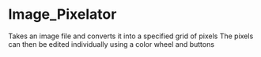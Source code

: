 # Image_Pixelator
Takes an image file and converts it into a specified grid of pixels
The pixels can then be edited individually using a color wheel and buttons
